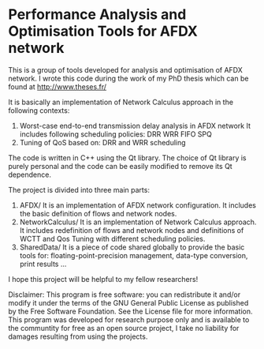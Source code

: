 # Performance Analysis and Optimisation Tools for AFDX network

This is a group of tools developed for analysis and optimisation of AFDX network.
I wrote this code during the work of my PhD thesis which can be found at http://www.theses.fr/

It is basically an implementation of Network Calculus approach in the following contexts:

1) Worst-case end-to-end transmission delay analysis in AFDX network
    It includes following scheduling policies:
        DRR
        WRR
        FIFO
        SPQ
2) Tuning of QoS based on: 
        DRR and WRR scheduling

The code is written in C++ using the Qt library. The choice of Qt library is purely personal and the code can be easily modified to remove its Qt dependence.

The project is divided into three main parts:
1) AFDX/
    It is an implementation of AFDX network configuration. It includes the basic definition of flows and network nodes.
2) NetworkCalculus/
    It is an implementation of Network Calculus approach. It includes redefinition of flows and network nodes and definitions of WCTT and Qos Tuning with different scheduling policies.
3) SharedData/
    It is a piece of code shared globally to provide the basic tools for: floating-point-precision management, data-type conversion, print results ...

I hope this project will be helpful to my fellow researchers!

Disclaimer: This program is free software: you can redistribute it and/or modify it under the terms of the GNU General Public License as published by the Free Software Foundation. See the License file for more information. This program was developed for research purpose only and is available to the communtity for free as an open source project, I take no liability for damages resulting from using the projects.

